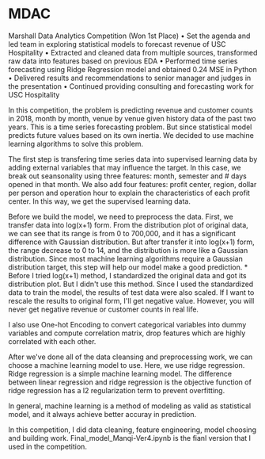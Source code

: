 # MDAC
Marshall Data Analytics Competition (Won 1st Place)
•	Set the agenda and led team in exploring statistical models to forecast revenue of USC Hospitality
•	Extracted and cleaned data from multiple sources, transformed raw data into features based on previous EDA
•	Performed time series forecasting using Ridge Regression model and obtained 0.24 MSE in Python
•	Delivered results and recommendations to senior manager and judges in the presentation
•	Continued providing consulting and forecasting work for USC Hospitality

In this competition, the problem is predicting revenue and customer counts in 2018, month by month, venue by venue given history data of the past two years. This is a time series forecasting problem. But since statistical model predicts future values based on its own inertia. We decided to use machine learning algorithms to solve this problem.

The first step is transfering time series data into supervised learning data by adding external variables that may influence the target. In this case, we break out seansonality using three features: month, semester and # days opened in that month. We also add four features: profit center, region, dollar per person and operation hour to explain the characteristics of each profit center. In this way, we get the supervised learning data.

Before we build the model, we need to preprocess the data. First, we transfer data into log(x+1) form. From the distribution plot of original data, we can see that its range is from 0 to 700,000, and it has a significant difference with Gaussian distribution. But after transfer it into log(x+1) form, the range decrease to 0 to 14, and the distribution is more like a Gaussian distribution. Since most machine learning algorithms require a Gaussian distribution target, this step will help our model make a good prediction. * Before I tried log(x+1) method, I standardized the original data and got its distribution plot. But I didn't use this method. Since I used the standardized data to train the model, the results of test data were also scaled. If I want to rescale the results to original form, I'll get negative value. However, you will never get negative revenue or customer counts in real life.
 
I also use One-hot Encoding to convert categorical variables into dummy variables and compute correlation matrix, drop features which are highly correlated with each other.

After we've done all of the data cleansing and preprocessing work, we can choose a machine learning model to use. Here, we use ridge regression. Ridge regression is a simple machine learning model. The difference between linear regression and ridge regression is the objective function of ridge regression has a l2 regularization term to prevent overfitting.

In general, machine learning is a method of modeling as valid as statistical model, and it always achieve better accuray in prediction.

In this competition, I did data cleaning, feature engineering, model choosing and building work. Final_model_Manqi-Ver4.ipynb is the fianl version that I used in the competition.

